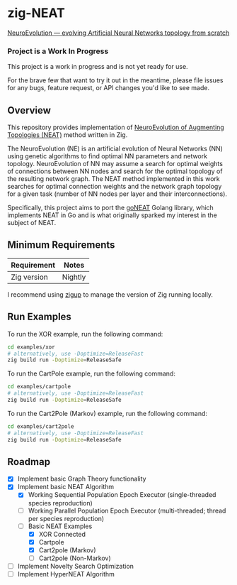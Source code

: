 # zig-NEAT

[NeuroEvolution — evolving Artificial Neural Networks topology from scratch](https://becominghuman.ai/neuroevolution-evolving-artificial-neural-networks-topology-from-the-scratch-d1ebc5540d84)

### Project is a Work In Progress

This project is a work in progress and is not yet ready for use.

For the brave few that want to try it out in the meantime, please file issues for any bugs, feature request, or API changes you'd like to see made.

## Overview

This repository provides implementation of [NeuroEvolution of Augmenting Topologies (NEAT)](http://www.cs.ucf.edu/~kstanley/neat.html) method written in Zig.

The NeuroEvolution (NE) is an artificial evolution of Neural Networks (NN) using genetic algorithms to find optimal NN parameters and network topology. NeuroEvolution of NN may assume a search for optimal weights of connections between NN nodes and search for the optimal topology of the resulting network graph. The NEAT method implemented in this work searches for optimal connection weights and the network graph topology for a given task (number of NN nodes per layer and their interconnections).

Specifically, this project aims to port the [goNEAT](https://github.com/yaricom/goNEAT) Golang library, which implements NEAT in Go and is what originally sparked my interest in the subject of NEAT.

## Minimum Requirements

| Requirement | Notes   |
| ----------- | ------- |
| Zig version | Nightly |

I recommend using [zigup](https://github.com/marler8997/zigup) to manage the version of Zig running locally.

## Run Examples

To run the XOR example, run the following command:

```bash
cd examples/xor
# alternatively, use -Doptimize=ReleaseFast
zig build run -Doptimize=ReleaseSafe
```

To run the CartPole example, run the following command:

```bash
cd examples/cartpole
# alternatively, use -Doptimize=ReleaseFast
zig build run -Doptimize=ReleaseSafe
```

To run the Cart2Pole (Markov) example, run the following command:

```bash
cd examples/cart2pole
# alternatively, use -Doptimize=ReleaseFast
zig build run -Doptimize=ReleaseSafe
```

## Roadmap

- [x] Implement basic Graph Theory functionality
- [x] Implement basic NEAT Algorithm
  - [x] Working Sequential Population Epoch Executor (single-threaded species reproduction)
  - [ ] Working Parallel Population Epoch Executor (multi-threaded; thread per species reproduction)
  - [ ] Basic NEAT Examples
    - [x] XOR Connected
    - [x] Cartpole
    - [x] Cart2pole (Markov)
    - [ ] Cart2pole (Non-Markov)
- [ ] Implement Novelty Search Optimization
- [ ] Implement HyperNEAT Algorithm
